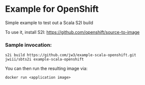 Example for OpenShift
===

Simple example to test out a Scala S2I build

To use it, install S2I: https://github.com/openshift/source-to-image

### Sample invocation:

`s2i build https://github.com/jw3/example-scala-openshift.git jwiii/sbts2i example-scala-openshift`

You can then run the resulting image via:

`docker run <application image>`
